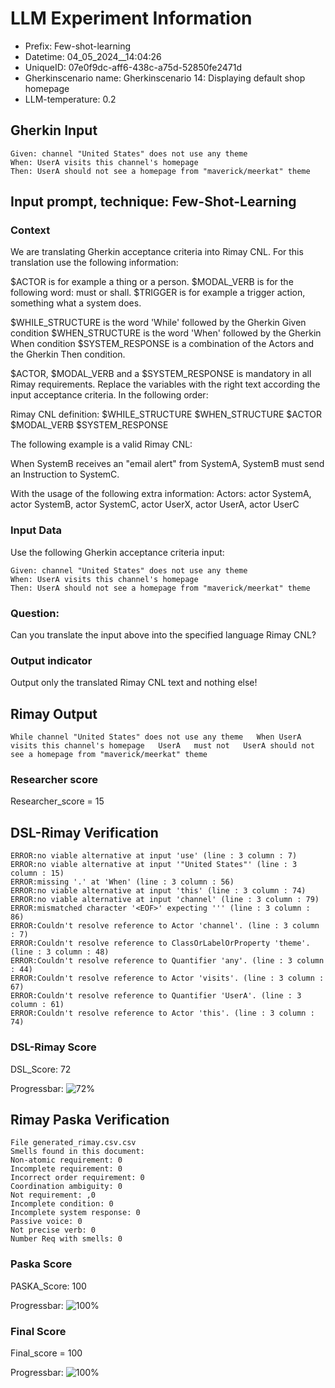 

# LLM Experiment Information
* Prefix:   Few-shot-learning
* Datetime: 04_05_2024__14:04:26
* UniqueID: 07e0f9dc-aff6-438c-a75d-52850fe2471d
* Gherkinscenario name: Gherkinscenario 14: Displaying default shop homepage
* LLM-temperature: 0.2

        

## Gherkin Input
```
Given: channel "United States" does not use any theme
When: UserA visits this channel's homepage
Then: UserA should not see a homepage from "maverick/meerkat" theme
```
    



## Input prompt, technique: Few-Shot-Learning


### Context
We are translating Gherkin acceptance criteria into Rimay CNL.
For this translation use the following information:

$ACTOR is for example a thing or a person.
$MODAL_VERB is for  the following word: must or shall.
$TRIGGER is for example a trigger action, something what a system does.

$WHILE_STRUCTURE is the word 'While' followed by the Gherkin Given condition
$WHEN_STRUCTURE is the word  'When' followed by the Gherkin When condition
$SYSTEM_RESPONSE is a combination of the Actors and the Gherkin Then condition.

$ACTOR, $MODAL_VERB and a $SYSTEM_RESPONSE is mandatory in all Rimay requirements.
Replace the variables with the right text according the input acceptance criteria.
In the following order: 

Rimay CNL definition: $WHILE_STRUCTURE      $WHEN_STRUCTURE   $ACTOR   $MODAL_VERB    $SYSTEM_RESPONSE

The following example is a valid Rimay CNL:

When SystemB receives an "email alert" from SystemA, SystemB must send an Instruction to SystemC.

With the usage of the following extra information:
Actors: actor SystemA, actor SystemB, actor SystemC, actor UserX, actor UserA, actor UserC


        

### Input Data
Use the following Gherkin acceptance criteria input: 
```
Given: channel "United States" does not use any theme
When: UserA visits this channel's homepage
Then: UserA should not see a homepage from "maverick/meerkat" theme
```

### Question:
Can you translate the input above into the specified language Rimay CNL?

### Output indicator
Output only the translated Rimay CNL text and nothing else!


## Rimay Output
```
While channel "United States" does not use any theme   When UserA visits this channel's homepage   UserA   must not   UserA should not see a homepage from "maverick/meerkat" theme
``` 
            

### Researcher score
Researcher_score = 15




## DSL-Rimay Verification
```
ERROR:no viable alternative at input 'use' (line : 3 column : 7)
ERROR:no viable alternative at input '"United States"' (line : 3 column : 15)
ERROR:missing '.' at 'When' (line : 3 column : 56)
ERROR:no viable alternative at input 'this' (line : 3 column : 74)
ERROR:no viable alternative at input 'channel' (line : 3 column : 79)
ERROR:mismatched character '<EOF>' expecting ''' (line : 3 column : 86)
ERROR:Couldn't resolve reference to Actor 'channel'. (line : 3 column : 7)
ERROR:Couldn't resolve reference to ClassOrLabelOrProperty 'theme'. (line : 3 column : 48)
ERROR:Couldn't resolve reference to Quantifier 'any'. (line : 3 column : 44)
ERROR:Couldn't resolve reference to Actor 'visits'. (line : 3 column : 67)
ERROR:Couldn't resolve reference to Quantifier 'UserA'. (line : 3 column : 61)
ERROR:Couldn't resolve reference to Actor 'this'. (line : 3 column : 74)

```
### DSL-Rimay Score
DSL_Score: 72

Progressbar: ![72%](https://progress-bar.dev/72)

            


## Rimay Paska Verification
```
File generated_rimay.csv.csv
Smells found in this document: 
Non-atomic requirement: 0
Incomplete requirement: 0
Incorrect order requirement: 0
Coordination ambiguity: 0
Not requirement: ,0
Incomplete condition: 0
Incomplete system response: 0
Passive voice: 0
Not precise verb: 0
Number Req with smells: 0

```
### Paska Score
PASKA_Score: 100

Progressbar: ![100%](https://progress-bar.dev/100)

            

### Final Score
Final_score = 100

Progressbar: ![100%](https://progress-bar.dev/100)

